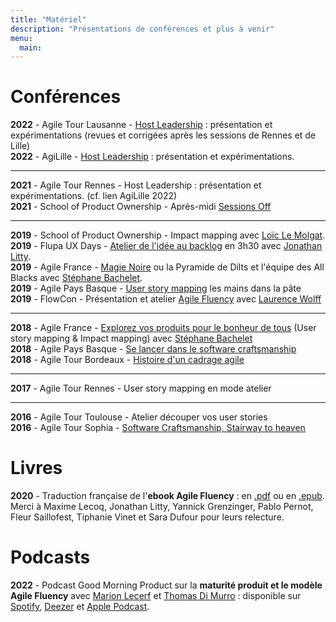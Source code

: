 ```yaml
---
title: "Matériel"
description: "Présentations de conférences et plus à venir"
menu:
  main:
---
```


# Conférences

**2022** - Agile Tour Lausanne - [Host Leadership](/supports/HostLeadership_AgileTourLausanne_2022.pdf) : présentation et expérimentations (revues et corrigées après les sessions de Rennes et de Lille)  
**2022** - AgiLille - [Host Leadership](/supports/HostLeadership_AgiLille_2022.pdf) : présentation et expérimentations.  

___
**2021** - Agile Tour Rennes - Host Leadership : présentation et expérimentations. (cf. lien AgiLille 2022)  
**2021** - School of Product Ownership - Après-midi [Sessions Off](https://2021.schoolofpo.com/)  

___
**2019** - School of Product Ownership - Impact mapping avec [Loïc Le Molgat](https://www.linkedin.com/in/loiclemolgat/).  
**2019** - Flupa UX Days - [Atelier de l'idée au backlog](/supports/FromIdeaToBacklog_Flupa_UXDays_2019.pdf) en 3h30 avec [Jonathan Litty](https://www.linkedin.com/in/jlitty/).  
**2019** - Agile France - [Magie Noire](/supports/MagieNoire_AgileFrance_2019.pdf) ou la Pyramide de Dilts et l'équipe des All Blacks avec [Stéphane Bachelet](https://www.linkedin.com/in/stephanebachelet/).  
**2019** - Agile Pays Basque - [User story mapping](supports/UserStoryMap_AgilePaysBasque_2019.pdf) les mains dans la pâte  
**2019** - FlowCon - Présentation et atelier [Agile Fluency](/supports/AgileFluency_Flowcon_2019.pdf) avec [Laurence Wolff](https://www.linkedin.com/in/laurence-wolff-524a261b/)  
___

**2018** - Agile France - [Explorez vos produits pour le bonheur de tous](/supports/ExplorezVosProduitsPourLeBonheurDeTous_AgileFrance_2018.pdf) (User story mapping & Impact mapping) avec [Stéphane Bachelet](https://www.linkedin.com/in/stephanebachelet/)  
**2018** - Agile Pays Basque - [Se lancer dans le software craftsmanship](/supports/SoftwareCraftsmanship_StairwayToHeaven.pdf)  
**2018** - Agile Tour Bordeaux - [Histoire d'un cadrage agile](/supports/LeMysterieuxCadrageDorDesCitesAgiles.pdf)  

___
**2017** - Agile Tour Rennes - User story mapping en mode atelier  

___

**2016** - Agile Tour Toulouse - Atelier découper vos user stories  
**2016** - Agile Tour Sophia - [Software Craftsmanship, Stairway to heaven](/supports/SoftwareCraftsmanship_StairwayToHeaven.pdf)  


# Livres
**2020** - Traduction française de l'**ebook Agile Fluency** : en [.pdf](https://www.agilefluency.org/perch/resources/downloads/agile-fluency-french-version.pdf) ou en [.epub](https://www.agilefluency.org/perch/resources/downloads/agile-fluency-french-version.epub).
Merci à Maxime Lecoq, Jonathan Litty, Yannick Grenzinger, Pablo Pernot, Fleur Saillofest, Tiphanie Vinet et Sara Dufour pour leurs relecture.


# Podcasts
**2022** - Podcast Good Morning Product sur la **maturité produit et le modèle Agile Fluency** avec [Marion Lecerf](https://www.linkedin.com/in/marionlecerf/) et [Thomas Di Murro](https://www.linkedin.com/in/tdimurro/) : disponible sur [Spotify](https://open.spotify.com/episode/3L2c3B0R0t5ibnBMECSN5E?si=8PWzAEvLQ326Z7wH0ZgPOA), [Deezer](https://deezer.page.link/tmEi5HbXsVB5gKmQ8) et [Apple Podcast](https://podcasts.apple.com/fr/podcast/good-morning-product-5-agile-fluency-et-maturit%C3%A9-produit/id1608547353?i=1000561632943).


